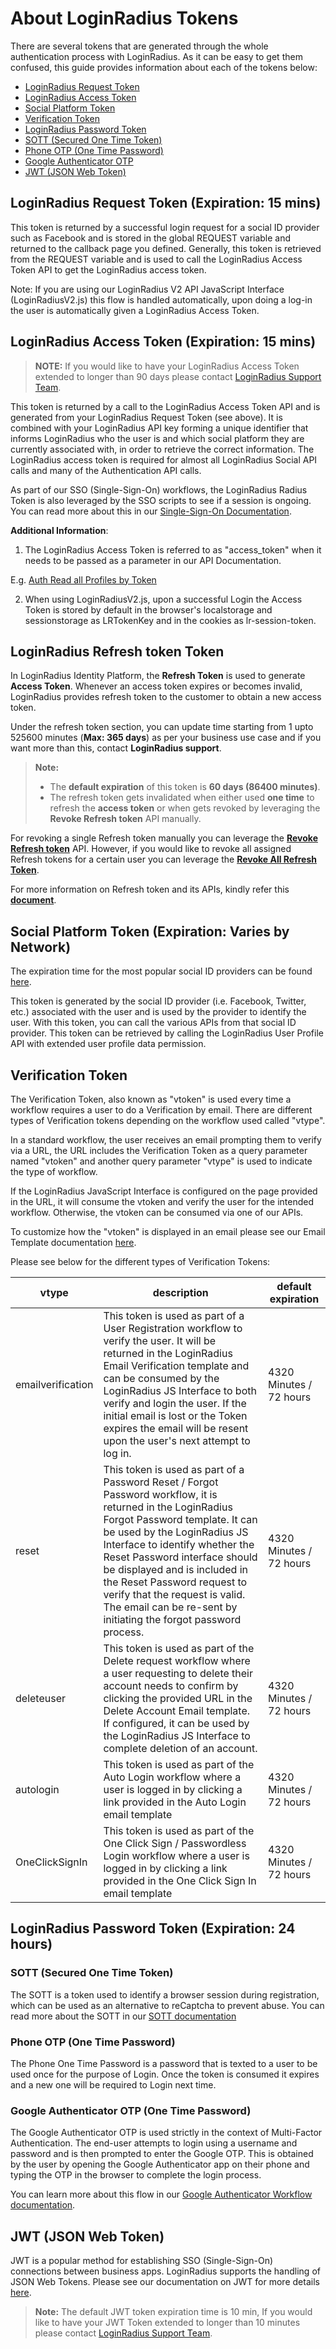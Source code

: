 # About LoginRadius Tokens

There are several tokens that are generated through the whole authentication process with LoginRadius. As it can be easy to get them confused, this guide provides information about each of the tokens below:

- [LoginRadius Request Token](#loginradiusrequesttokenexpirationmins0)
- [LoginRadius Access Token](#loginradiusaccesstokenexpirationmins1)
- [Social Platform Token](#socialplatformtokenexpirationvariesbynetwork2)
- [Verification Token](#verificationtoken3)
- [LoginRadius Password Token](#loginradiuspasswordtokenexpirationhours4)
- [SOTT (Secured One Time Token)](#sottsecuredonetimetoken5)
- [Phone OTP (One Time Password)](#phoneotponetimepassword6)
- [Google Authenticator OTP](#googleauthenticatorotponetimepassword7)
- [JWT (JSON Web Token)](#jwtjsonwebtoken8)

## LoginRadius Request Token (Expiration: 15 mins)

This token is returned by a successful login request for a social ID provider such as Facebook and is stored in the global REQUEST variable and returned to the callback page you defined. Generally, this token is retrieved from the REQUEST variable and is used to call the LoginRadius Access Token API to get the LoginRadius access token.

Note: If you are using our LoginRadius V2 API JavaScript Interface (LoginRadiusV2.js) this flow is handled automatically,
upon doing a log-in the user is automatically given a LoginRadius Access Token.

## LoginRadius Access Token (Expiration: 15 mins)

>**NOTE:** If you would like to have your LoginRadius Access Token extended to longer than 90 days please contact <a href = https://adminconsole.loginradius.com/support/tickets/open-a-new-ticket target=_blank> LoginRadius Support Team</a>.

This token is returned by a call to the LoginRadius Access Token API and is generated from your LoginRadius Request Token (see above). It is combined with your LoginRadius API key forming a unique identifier that informs LoginRadius who the user is and which social platform they are currently associated with, in order to retrieve the correct information. The LoginRadius access token is required for almost all LoginRadius Social API calls and many of the Authentication API calls.

As part of our SSO (Single-Sign-On) workflows, the LoginRadius Radius Token is also leveraged by the SSO scripts to see if a session is ongoing. You can read more about this in our [Single-Sign-On Documentation](/api/v2/single-sign-on/getting-started#customvalidationmessagehook11).

**Additional Information**:

1. The LoginRadius Access Token is referred to as "access_token" when it needs to be passed as a parameter in our API Documentation.

E.g. [Auth Read all Profiles by Token](/api/v2/user-registration/auth-readall-profiles-by-token)

2. When using LoginRadiusV2.js, upon a successful Login the Access Token is stored by default in the browser's localstorage and sessionstorage as LRTokenKey and in the cookies as lr-session-token.

## LoginRadius Refresh token Token

In LoginRadius Identity Platform, the **Refresh Token** is used to generate **Access Token**. Whenever an access token expires or becomes invalid, LoginRadius provides refresh token to the customer to obtain a new access token.

Under the refresh token section, you can update time starting from 1 upto 525600 minutes (**Max: 365 days**) as per your business use case and if you want more than this, contact **LoginRadius support**.

> **Note:**
> - The **default expiration** of this token is **60 days (86400 minutes)**.
> - The refresh token gets invalidated when either used **one time** to refresh the **access token** or when gets revoked by leveraging the **Revoke Refresh token** API manually.

For revoking a single Refresh token manually you can leverage the [**Revoke Refresh token**](/api/v2/customer-identity-api/refresh-token/revoke-refresh-token/) API. However, if you would like to revoke all assigned Refresh tokens for a certain user you can leverage the [**Revoke All Refresh Token**](/api/v2/customer-identity-api/refresh-token/revoke-all-refresh-token/).

For more information on Refresh token and its APIs, kindly refer this [**document**](/api/v2/customer-identity-api/refresh-token/overview/).

## Social Platform Token (Expiration: Varies by Network)

The expiration time for the most popular social ID providers can be found [here](/development/social-network/social-provider-faqs#what-is-the-token-lifetime-for-facebook-google-twitter-and-linkedin-).

This token is generated by the social ID provider (i.e. Facebook, Twitter, etc.) associated with the user and is used by the provider to identify the user. With this token, you can call the various APIs from that social ID provider. This token can be retrieved by calling the LoginRadius User Profile API with extended user profile data permission.

## Verification Token

The Verification Token, also known as "vtoken" is used every time a workflow requires a user to do a Verification by email. There are different types of Verification tokens depending on the workflow used called "vtype".

In a standard workflow, the user receives an email prompting them to verify via a URL, the URL includes the Verification Token as a query parameter named "vtoken" and another query parameter "vtype" is used to indicate the type of workflow.

If the LoginRadius JavaScript Interface is configured on the page provided in the URL, it will consume the vtoken and verify the user for the intended workflow. Otherwise, the vtoken can be consumed via one of our APIs.

To customize how the "vtoken" is displayed in an email please see our Email Template documentation [here](/api/v2/dashboard/email-workflow/email-template-management).

Please see below for the different types of Verification Tokens:

| vtype             | description                                                                                                                                                                                                                                                                                                                                                                                                       | default expiration      |
| ----------------- | ----------------------------------------------------------------------------------------------------------------------------------------------------------------------------------------------------------------------------------------------------------------------------------------------------------------------------------------------------------------------------------------------------------------- | ----------------------- |
| emailverification | This token is used as part of a User Registration workflow to verify the user. It will be returned in the LoginRadius Email Verification template and can be consumed by the LoginRadius JS Interface to both verify and login the user. If the initial email is lost or the Token expires the email will be resent upon the user's next attempt to log in.                                                       | 4320 Minutes / 72 hours |
| reset             | This token is used as part of a Password Reset / Forgot Password workflow, it is returned in the LoginRadius Forgot Password template. It can be used by the LoginRadius JS Interface to identify whether the Reset Password interface should be displayed and is included in the Reset Password request to verify that the request is valid. The email can be re-sent by initiating the forgot password process. | 4320 Minutes / 72 hours |
| deleteuser        | This token is used as part of the Delete request workflow where a user requesting to delete their account needs to confirm by clicking the provided URL in the Delete Account Email template. If configured, it can be used by the LoginRadius JS Interface to complete deletion of an account.                                                                                                                   | 4320 Minutes / 72 hours |
| autologin         | This token is used as part of the Auto Login workflow where a user is logged in by clicking a link provided in the Auto Login email template                                                                                                                                                                                                                                                                      | 4320 Minutes / 72 hours |
| OneClickSignIn    | This token is used as part of the One Click Sign / Passwordless Login workflow where a user is logged in by clicking a link provided in the One Click Sign In email template                                                                                                                                                                                                                                      | 4320 Minutes / 72 hours |

## LoginRadius Password Token (Expiration: 24 hours)

### SOTT (Secured One Time Token)

The SOTT is a token used to identify a browser session during registration, which can be used as an alternative to reCaptcha to prevent abuse.
You can read more about the SOTT in our [SOTT documentation](/api/v2/user-registration/sott)

### Phone OTP (One Time Password)

The Phone One Time Password is a password that is texted to a user to be used once for the purpose of Login.
Once the token is consumed it expires and a new one will be required to Login next time.

### Google Authenticator OTP (One Time Password)

The Google Authenticator OTP is used strictly in the context of Multi-Factor Authentication. The end-user attempts to login using a username and password and is then prompted to enter the Google OTP. This is obtained by the user by opening the Google Authenticator app on their phone and typing the OTP in the browser to complete the login process.

You can learn more about this flow in our [Google Authenticator Workflow documentation](/api/v2/user-registration/two-factor-authentication-overview#googleauthenticatorworkflow1).

## JWT (JSON Web Token)

JWT is a popular method for establishing SSO (Single-Sign-On) connections between business apps. LoginRadius supports the handling of JSON Web Tokens.
Please see our documentation on JWT for more details [here](/api/v2/single-sign-on/jwt-login).

> **Note:** The default JWT token expiration time is 10 min, If you would like to have your JWT Token extended to longer than 10 minutes please contact <a href = https://adminconsole.loginradius.com/support/tickets/open-a-new-ticket target=_blank> LoginRadius Support Team</a>.

[2]: docs/development/social-network/social-provider-faqs#what-is-the-token-lifetime-for-facebook-google-twitter-and-linkedin-
